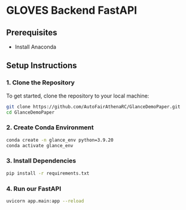 # GLOVES Backend FastAPI

## Prerequisites

- Install Anaconda

## Setup Instructions

### 1. Clone the Repository

To get started, clone the repository to your local machine:

```bash
git clone https://github.com/AutoFairAthenaRC/GlanceDemoPaper.git
cd GlanceDemoPaper
```
### 2. Create Conda Environment
```bash
conda create -n glance_env python=3.9.20
conda activate glance_env
```
### 3. Install Dependencies
```bash
pip install -r requirements.txt
```
### 4. Run our FastAPI
```bash
uvicorn app.main:app --reload
```
